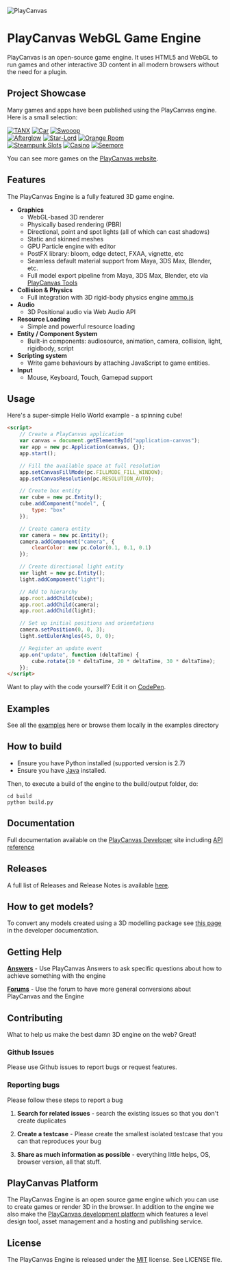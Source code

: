 ![PlayCanvas](http://static.playcanvas.com/images/logo/Playcanvas_LOGOSET_SMALL-06.png)

# PlayCanvas WebGL Game Engine

PlayCanvas is an open-source game engine. It uses HTML5 and WebGL to run games and other interactive 3D content in all modern browsers without the need for a plugin.

## Project Showcase

Many games and apps have been published using the PlayCanvas engine. Here is a small selection:

[![TANX](https://s3-eu-west-1.amazonaws.com/images.playcanvas.com/projects/4373/45093/ESR5DQ-image-25.jpg)](http://playcanv.as/p/aP0oxhUr) [![Car](https://s3-eu-west-1.amazonaws.com/images.playcanvas.com/projects/23510/347824/7ULQ3Y-image-25.jpg)](http://car.playcanvas.com/) [![Swooop](https://s3-eu-west-1.amazonaws.com/images.playcanvas.com/projects/12/4763/TKYXB8-image-25.jpg)](http://playcanv.as/p/JtL2iqIH)
<br>
[![Afterglow](https://s3-eu-west-1.amazonaws.com/images.playcanvas.com/projects/8/341194/MEMET7-image-25.jpg)](http://afterglowskigame.dareville.com/) [![Star-Lord](https://s3-eu-west-1.amazonaws.com/images.playcanvas.com/projects/4373/333626/BGQN9H-image-25.jpg)](http://playcanv.as/p/SA7hVBLt) [![Orange Room](https://s3-eu-west-1.amazonaws.com/images.playcanvas.com/projects/23510/345310/BKST60-image-25.jpg)](http://playcanv.as/p/1ha5glKf)
<br>
[![Steampunk Slots](https://s3-eu-west-1.amazonaws.com/images.playcanvas.com/projects/23510/344862/VH0NOH-image-25.jpg)](http://playcanv.as/p/nL1dYbMv) [![Casino](https://s3-eu-west-1.amazonaws.com/images.playcanvas.com/projects/14928/349824/U88HJQ-image-25.jpg)](http://casino.playcanvas.com/) [![Seemore](https://s3-eu-west-1.amazonaws.com/images.playcanvas.com/projects/14705/319531/O4J4VU-image-25.jpg)](http://seemore.playcanvas.com/)

You can see more games on the [PlayCanvas website](https://playcanvas.com/explore).

## Features

The PlayCanvas Engine is a fully featured 3D game engine.

* **Graphics**
    * WebGL-based 3D renderer
    * Physically based rendering (PBR)
    * Directional, point and spot lights (all of which can cast shadows)
    * Static and skinned meshes
    * GPU Particle engine with editor
    * PostFX library: bloom, edge detect, FXAA, vignette, etc
    * Seamless default material support from Maya, 3DS Max, Blender, etc.
    * Full model export pipeline from Maya, 3DS Max, Blender, etc via [PlayCanvas Tools](https://playcanvas.com)
* **Collision & Physics**
    * Full integration with 3D rigid-body physics engine [ammo.js](https://github.com/kripken/ammo.js)
* **Audio**
    * 3D Positional audio via Web Audio API
* **Resource Loading**
    * Simple and powerful resource loading
* **Entity / Component System**
    * Built-in components: audiosource, animation, camera, collision, light, rigidbody, script
* **Scripting system**
    * Write game behaviours by attaching JavaScript to game entities.
* **Input**
    * Mouse, Keyboard, Touch, Gamepad support

## Usage

Here's a super-simple Hello World example - a spinning cube!

```html
<script>
    // Create a PlayCanvas application
    var canvas = document.getElementById("application-canvas");
    var app = new pc.Application(canvas, {});
    app.start();

    // Fill the available space at full resolution
    app.setCanvasFillMode(pc.FILLMODE_FILL_WINDOW);
    app.setCanvasResolution(pc.RESOLUTION_AUTO);

    // Create box entity
    var cube = new pc.Entity();
    cube.addComponent("model", {
        type: "box"
    });

    // Create camera entity
    var camera = new pc.Entity();
    camera.addComponent("camera", {
        clearColor: new pc.Color(0.1, 0.1, 0.1)
    });

    // Create directional light entity
    var light = new pc.Entity();
    light.addComponent("light");

    // Add to hierarchy
    app.root.addChild(cube);
    app.root.addChild(camera);
    app.root.addChild(light);

    // Set up initial positions and orientations
    camera.setPosition(0, 0, 3);
    light.setEulerAngles(45, 0, 0);

    // Register an update event
    app.on("update", function (deltaTime) {
    	cube.rotate(10 * deltaTime, 20 * deltaTime, 30 * deltaTime);
    });
</script>
```

Want to play with the code yourself? Edit it on [CodePen](http://codepen.io/playcanvas/pen/NPbxMj).

## Examples

See all the [examples](http://playcanvas.github.io) here or browse them locally in the examples directory

## How to build

* Ensure you have Python installed (supported version is 2.7)
* Ensure you have [Java](https://java.com/en/download/) installed.

Then, to execute a build of the engine to the build/output folder, do:

    cd build
    python build.py

## Documentation

Full documentation available on the [PlayCanvas Developer](http://developer.playcanvas.com) site including [API reference](http://developer.playcanvas.com/en/api/)

## Releases

A full list of Releases and Release Notes is available [here](https://github.com/playcanvas/engine/releases).

## How to get models?

To convert any models created using a 3D modelling package see [this page](http://developer.playcanvas.com/en/engine/) in the developer documentation.

## Getting Help

[**Answers**](http://answers.playcanvas.com) - Use PlayCanvas Answers to ask specific questions about how to achieve something with the engine

[**Forums**](http://forum.playcanvas.com) - Use the forum to have more general conversions about PlayCanvas and the Engine

## Contributing

What to help us make the best damn 3D engine on the web? Great!

### Github Issues

Please use Github issues to report bugs or request features.

### Reporting bugs

Please follow these steps to report a bug

1. **Search for related issues** - search the existing issues so that you don't create duplicates

2. **Create a testcase** - Please create the smallest isolated testcase that you can that reproduces your bug

3. **Share as much information as possible** - everything little helps, OS, browser version, all that stuff.

## PlayCanvas Platform

The PlayCanvas Engine is an open source game engine which you can use to create games or render 3D in the browser. In addition to the engine we also make the [PlayCanvas development platform](https://playcanvas.com/) which features a level design tool, asset management and a hosting and publishing service.

## License

The PlayCanvas Engine is released under the [MIT](http://opensource.org/licenses/MIT) license. See LICENSE file.
